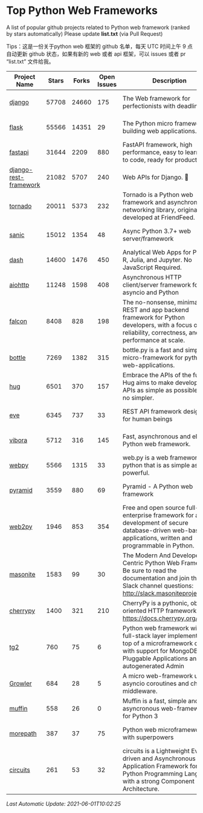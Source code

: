 # Top Python Web Frameworks
A list of popular github projects related to Python web framework (ranked by stars automatically)
Please update **list.txt** (via Pull Request)

Tips：这是一份关于python web 框架的 github 名单，每天 UTC 时间上午 9 点自动更新 github 状态，如果有新的 web 或者 api 框架，可以 issues 或者 pr “list.txt” 文件给我。

| Project Name | Stars | Forks | Open Issues | Description | Last Commit |
| ------------ | ----- | ----- | ----------- | ----------- | ----------- |
| [django](https://github.com/django/django) | 57708 | 24660 | 175 | The Web framework for perfectionists with deadlines. | 2021-06-01 07:02:27 |
| [flask](https://github.com/pallets/flask) | 55566 | 14351 | 29 | The Python micro framework for building web applications. | 2021-05-29 18:55:23 |
| [fastapi](https://github.com/tiangolo/fastapi) | 31644 | 2209 | 880 | FastAPI framework, high performance, easy to learn, fast to code, ready for production | 2021-05-26 09:26:47 |
| [django-rest-framework](https://github.com/encode/django-rest-framework) | 21082 | 5707 | 240 | Web APIs for Django. 🎸 | 2021-05-24 07:47:44 |
| [tornado](https://github.com/tornadoweb/tornado) | 20011 | 5373 | 232 | Tornado is a Python web framework and asynchronous networking library, originally developed at FriendFeed. | 2021-05-30 15:33:14 |
| [sanic](https://github.com/sanic-org/sanic) | 15012 | 1354 | 48 | Async Python 3.7+ web server/framework | Build fast. Run fast. | 2021-06-01 07:44:07 |
| [dash](https://github.com/plotly/dash) | 14600 | 1476 | 450 | Analytical Web Apps for Python, R, Julia, and Jupyter. No JavaScript Required. | 2021-05-18 15:51:16 |
| [aiohttp](https://github.com/aio-libs/aiohttp) | 11248 | 1598 | 408 | Asynchronous HTTP client/server framework for asyncio and Python | 2021-05-31 22:06:31 |
| [falcon](https://github.com/falconry/falcon) | 8408 | 828 | 198 | The no-nonsense, minimalist REST and app backend framework for Python developers, with a focus on reliability, correctness, and performance at scale. | 2021-05-26 17:56:45 |
| [bottle](https://github.com/bottlepy/bottle) | 7269 | 1382 | 315 | bottle.py is a fast and simple micro-framework for python web-applications. | 2021-01-01 15:17:44 |
| [hug](https://github.com/hugapi/hug) | 6501 | 370 | 157 | Embrace the APIs of the future. Hug aims to make developing APIs as simple as possible, but no simpler. | 2020-08-10 05:07:26 |
| [eve](https://github.com/pyeve/eve) | 6345 | 737 | 33 | REST API framework designed for human beings | 2021-03-14 16:47:07 |
| [vibora](https://github.com/vibora-io/vibora) | 5712 | 316 | 145 | Fast, asynchronous and elegant Python web framework. | 2019-02-11 10:54:12 |
| [webpy](https://github.com/webpy/webpy) | 5566 | 1315 | 33 | web.py is a web framework for python that is as simple as it is powerful.  | 2021-03-03 00:03:19 |
| [pyramid](https://github.com/Pylons/pyramid) | 3559 | 880 | 69 | Pyramid - A Python web framework | 2021-03-15 06:21:30 |
| [web2py](https://github.com/web2py/web2py) | 1946 | 853 | 354 | Free and open source full-stack enterprise framework for agile development of secure database-driven web-based applications, written and programmable in Python. | 2021-03-03 06:47:33 |
| [masonite](https://github.com/MasoniteFramework/masonite) | 1583 | 99 | 30 | The Modern And Developer Centric Python Web Framework. Be sure to read the documentation and join the Slack channel questions: http://slack.masoniteproject.com | 2021-05-28 04:15:49 |
| [cherrypy](https://github.com/cherrypy/cherrypy) | 1400 | 321 | 210 | CherryPy is a pythonic, object-oriented HTTP framework.      https://docs.cherrypy.org/ | 2021-05-03 12:47:58 |
| [tg2](https://github.com/TurboGears/tg2) | 760 | 75 | 6 | Python web framework with full-stack layer implemented on top of a microframework core with support for MongoDB, Pluggable Applications and autogenerated Admin | 2021-05-26 09:26:31 |
| [Growler](https://github.com/pyGrowler/Growler) | 684 | 28 | 5 | A micro web-framework using asyncio coroutines and chained middleware. | 2020-03-08 07:51:41 |
| [muffin](https://github.com/klen/muffin) | 558 | 26 | 0 | Muffin is a fast, simple and asyncronous web-framework for Python 3 | 2021-06-01 09:56:48 |
| [morepath](https://github.com/morepath/morepath) | 387 | 37 | 75 | Python web microframework with superpowers | 2021-04-18 14:33:02 |
| [circuits](https://github.com/circuits/circuits) | 261 | 53 | 32 | circuits is a Lightweight Event driven and Asynchronous Application Framework for the Python Programming Language with a strong Component Architecture. | 2020-12-16 08:37:47 |

*Last Automatic Update: 2021-06-01T10:02:25*